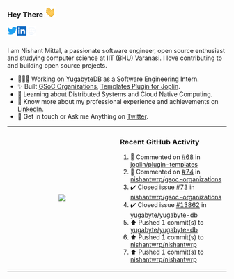 ### Hey There <img src="./assets/wave.gif" width="25px">
<a href="http://urls.nishantwrp.com/github-to-twitter" target="_blank">
  <img align="left" alt="Nishant's Twitter" width="22px" src="./assets/twitter.svg" />
</a>
<a href="http://urls.nishantwrp.com/github-to-linkedin" target="_blank">
  <img align="left" alt="Nishant's LinkedIn" width="22px" src="./assets/linkedin.svg" />
</a>
<a href="http://urls.nishantwrp.com/github-to-site" target="_blank">
  <img align="left" alt="Nishant's Site" width="22px" src="./assets/globe.svg" />
</a>
<br /><br />

I am Nishant Mittal, a passionate software engineer, open source enthusiast and studying computer science at IIT (BHU) Varanasi. I love contributing to and building open source projects.

- 👨🏽‍💻 Working on [YugabyteDB](https://www.github.com/yugabyte) as a Software Engineering Intern.
- ✨ Built [GSoC Organizations](https://www.gsocorganizations.dev/), [Templates Plugin for Joplin](https://github.com/joplin/plugin-templates).
- 🌱 Learning about Distributed Systems and Cloud Native Computing.
- 🚀 Know more about my professional experience and achievements on [LinkedIn](http://urls.nishantwrp.com/github-to-linkedin).
- 💬 Get in touch or Ask me Anything on [Twitter](http://urls.nishantwrp.com/github-to-twitter).

<table><tr>
<td valign="center" width="50%"><div align="center">

<a href="http://urls.nishantwrp.com/github-to-twitter"><img src="https://gtce.itsvg.in/api?username=nishantwrp&theme=transparent&response=true&border=false&time=true&icon=default" style="height:100%"/></a>

</div></td>

<td valign="top" width="50%">

### Recent GitHub Activity
<!--RECENT_ACTIVITY:start-->
1. 💬 Commented on [#68](https://github.com/joplin/plugin-templates/issues/68#issuecomment-1537499124) in [joplin/plugin-templates](https://github.com/joplin/plugin-templates)<br>
2. 💬 Commented on [#74](https://github.com/nishantwrp/gsoc-organizations/issues/74#issuecomment-1537498667) in [nishantwrp/gsoc-organizations](https://github.com/nishantwrp/gsoc-organizations)<br>
3. ✔️ Closed issue [#73](https://github.com/nishantwrp/gsoc-organizations/issues/73) in [nishantwrp/gsoc-organizations](https://github.com/nishantwrp/gsoc-organizations)<br>
4. ✔️ Closed issue [#13862](https://github.com/yugabyte/yugabyte-db/issues/13862) in [yugabyte/yugabyte-db](https://github.com/yugabyte/yugabyte-db)<br>
5. ⬆️ Pushed 1 commit(s) to [yugabyte/yugabyte-db](https://github.com/yugabyte/yugabyte-db)<br>
6. ⬆️ Pushed 1 commit(s) to [nishantwrp/nishantwrp](https://github.com/nishantwrp/nishantwrp)<br>
7. ⬆️ Pushed 1 commit(s) to [nishantwrp/nishantwrp](https://github.com/nishantwrp/nishantwrp)<br>
<!--RECENT_ACTIVITY:end-->

</td>
</tr></table>
